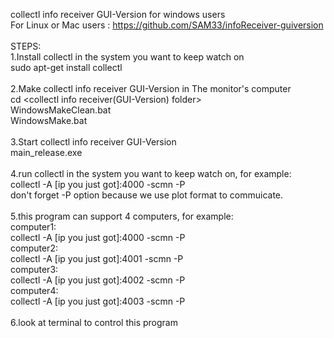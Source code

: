 collectl info receiver GUI-Version for windows users <br/>
For Linux or Mac users : https://github.com/SAM33/infoReceiver-guiversion
<br/>
<br/>
STEPS:<br/>
1.Install collectl in the system you want to keep watch on
<br/>
sudo apt-get install collectl
<br/><br/>
2.Make collectl info receiver GUI-Version in The monitor's computer
<br/>
cd <collectl info receiver(GUI-Version) folder>
<br/>
WindowsMakeClean.bat
<br/>
WindowsMake.bat
<br/><br/>
3.Start collectl info receiver GUI-Version
<br/>
main_release.exe
<br/><br/>
4.run collectl in the system you want to keep watch on, for example:
<br/>
collectl -A [ip you just got]:4000 -scmn -P
<br/>
don't forget -P option because we use plot format to commuicate.
<br/><br/>
5.this program can support 4 computers, for example:
<br/>
computer1:
<br/>
collectl -A [ip you just got]:4000 -scmn -P
<br/>
computer2:
<br/>
collectl -A [ip you just got]:4001 -scmn -P
<br/>
computer3:
<br/>
collectl -A [ip you just got]:4002 -scmn -P
<br/>
computer4:
<br/>
collectl -A [ip you just got]:4003 -scmn -P
<br/><br/>
6.look at terminal to control this program
<br/><br/>

